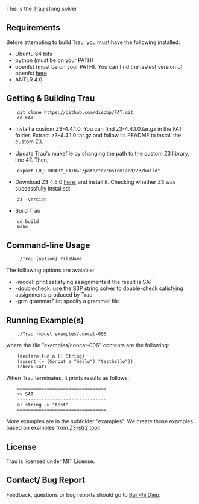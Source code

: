 This is the [Trau](http://dl.acm.org/citation.cfm?id=3062384) string solver 

Requirements
---------------------------------
Before attempting to build Trau, you must have the following installed:
- Ubuntu 64 bits 
- python (must be on your PATH)
- openfst (must be on your PATH). You can find the lastest version of openfst [here](http://www.openfst.org/twiki/bin/view/FST/FstDownload)
- ANTLR 4.0

Getting & Building Trau
---------------------------------
```
	git clone https://github.com/diepbp/FAT.git
	cd FAT	
```	
- Install a custom Z3-4.4.1.0. You can find z3-4.4.1.0.tar.gz in the FAT folder.
Extract z3-4.4.1.0.tar.gz and follow its README to install the custom Z3.

- Update Trau's makefile by changing the path to the custom Z3 library, line 47. Then,
```
	export LD_LIBRARY_PATH="/path/to/customized/Z3/build" 
```	
- Download Z3 4.5.0 [here](https://github.com/Z3Prover/z3/releases), and install it. Checking whether Z3 was successfully installed:
```
	z3 -version
```
- Build Trau
```
	cd build
	make 
```
	
Command-line Usage
---------------------------------
```
	./Trau [option] fileName
```	
The folllowing options are avaiable:
- -model: print satisfying assignments if the result is SAT
- -doublecheck: use the S3P string solver to double-check satisfying assignments produced by Trau
- -grm grammarFile: specify a grammar file

Running Example(s)
---------------------------------
```
	./Trau -model examples/concat-006
```	
where the file "examples/concat-006" contents are the following:
```
	(declare-fun a () String)
	(assert (= (Concat a "hello") "testhello"))
	(check-sat)
```	
When Trau terminates, it prints results as follows:
```
	=================================
	>> SAT
	---------------------------------
	a: string -> "test"
	=================================
```	
More examples are in the subfolder "examples". We create those examples based on examples from [Z3-str2 tool](https://github.com/z3str/Z3-str).

License
---------------------------------

Trau is licensed under MIT License.

Contact/ Bug Report
---------------------------------

Feedback, questions or bug reports should go to [Bui Phi Diep](bui.phi-diep@it.uu.se).
